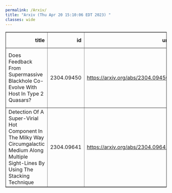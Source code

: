 ```yaml
---
permalink: /Arxiv/
title: "Arxiv (Thu Apr 20 15:10:06 EDT 2023) "
classes: wide
---
```

<table border="1" class="dataframe">
  <thead>
    <tr style="text-align: right;">
      <th>title</th>
      <th>id</th>
      <th>url</th>
      <th>authors</th>
      <th>Local Authors</th>
    </tr>
  </thead>
  <tbody>
    <tr>
      <td>Does Feedback From Supermassive Blackhole Co-Evolve With Host In Type 2   Quasars?</td>
      <td>2304.09450</td>
      <td><a href="https://arxiv.org/abs/2304.09450" target="_blank">https://arxiv.org/abs/2304.09450</a></td>
      <td>S. Jin, J. Wang, M. Z. Kong, R. J. Shen, Y. X. Zhang, X. D. Xu, J. Y. Wei, Z. Xie</td>
      <td>Ji Wang</td>
    </tr>
    <tr>
      <td>Detection Of A Super-Virial Hot Component In The Milky Way   Circumgalactic Medium Along Multiple Sight-Lines By Using The Stacking   Technique</td>
      <td>2304.09641</td>
      <td><a href="https://arxiv.org/abs/2304.09641" target="_blank">https://arxiv.org/abs/2304.09641</a></td>
      <td>Armando Lara-Di, Smita Mathur, Yair Krongold, Sanskriti Das, Anjali Gupta</td>
      <td>Anjali Gupta, Sanskriti Das, Smita Mathur</td>
    </tr>
  </tbody>
</table>